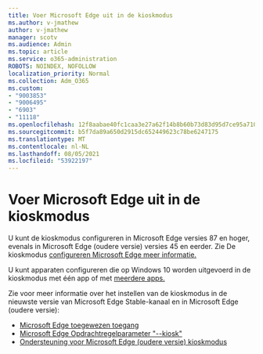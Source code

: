 ```yaml
---
title: Voer Microsoft Edge uit in de kioskmodus
ms.author: v-jmathew
author: v-jmathew
manager: scotv
ms.audience: Admin
ms.topic: article
ms.service: o365-administration
ROBOTS: NOINDEX, NOFOLLOW
localization_priority: Normal
ms.collection: Adm_O365
ms.custom:
- "9003853"
- "9006495"
- "6903"
- "11118"
ms.openlocfilehash: 12f8aabae40fc1caa3e27a62f14b8b60b73d83d95d7ce95a7101bcc4379e4fbf
ms.sourcegitcommit: b5f7da89a650d2915dc652449623c78be6247175
ms.translationtype: MT
ms.contentlocale: nl-NL
ms.lasthandoff: 08/05/2021
ms.locfileid: "53922197"
---
```

# <a name="run-microsoft-edge-in-kiosk-mode"></a>Voer Microsoft Edge uit in de kioskmodus

U kunt de kioskmodus configureren in Microsoft Edge versies 87 en hoger, evenals in Microsoft Edge (oudere versie) versies 45 en eerder. Zie De kioskmodus [configureren Microsoft Edge meer informatie.](https://docs.microsoft.com/deployedge/microsoft-edge-configure-kiosk-mode)

U kunt apparaten configureren die op Windows 10 worden uitgevoerd in de kioskmodus met één app of met [meerdere apps.](https://go.microsoft.com/fwlink/?linkid=2133659)

Zie voor meer informatie over het instellen van de kioskmodus in de nieuwste versie van Microsoft Edge Stable-kanaal en in Microsoft Edge (oudere versie):

- [Microsoft Edge toegewezen toegang](https://docs.microsoft.com/deployedge/microsoft-edge-configure-kiosk-mode#microsoft-edge-with-assigned-access)
- [Microsoft Edge Opdrachtregelparameter "--kiosk"](https://answers.microsoft.com/microsoftedge/forum/msedge_open-msedge_win10/access-microsoft-edge-using-command-line/03a4add6-9ca4-4fbb-a183-aaa763a0ab76)
- [Ondersteuning voor Microsoft Edge (oudere versie) kioskmodus](https://blogs.windows.com/msedgedev/2021/02/05/what-you-need-to-know-about-kiosk-mode-when-support-for-microsoft-edge-legacy-ends/)
